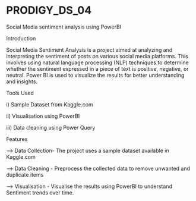 # PRODIGY_DS_04
Social Media sentiment analysis using PowerBI 

Introduction

Social Media Sentiment Analysis is a project aimed at analyzing and interpreting the sentiment of posts on various social media platforms. This involves using natural language processing (NLP) techniques to determine whether the sentiment expressed in a piece of text is positive, negative, or neutral. Power BI is used to visualize the results for better understanding and insights.

Tools Used

i) Sample Dataset from Kaggle.com

ii) Visualisation using PowerBI

iii) Data cleaning using Power Query


Features

--> Data Collection- The project uses a sample dataset available in Kaggle.com

--> Data Cleaning - Preprocess the collected data to remove unwanted and duplicate items
 
--> Visualisation - Visualise the results using PowerBI to understand Sentiment trends over time. 


